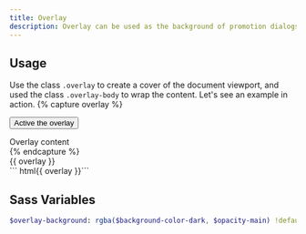 ```yaml
---
title: Overlay
description: Overlay can be used as the background of promotion dialogs to cover the document viewport.
---
```




## Usage
Use the class `.overlay` to create a cover of the document viewport, and used the class `.overlay-body` to wrap the content. Let's see an example in action.
{% capture overlay %}
<!-- Create a toggle trigger to active the overlay -->
<button class="btn btn-primary" data-toggle-for="overlay">Active the overlay</button>
<!-- The document viewport cover -->
<div class="overlay" data-toggle-target="overlay" data-toggle>
  <!-- The content in the overlay -->
  <div class="overlay-body bc-light">
    Overlay content
  </div>
</div>
{% endcapture %}
<div class="example">
  {{ overlay }}
</div>
``` html{{ overlay }}```



## Sass Variables

``` sass
$overlay-background: rgba($background-color-dark, $opacity-main) !default
```